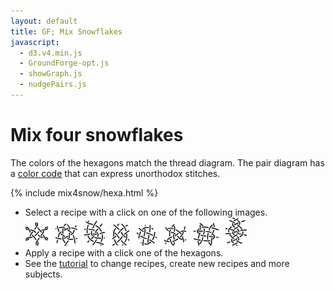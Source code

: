 ```yaml
---
layout: default
title: GF; Mix Snowflakes
javascript:
  - d3.v4.min.js
  - GroundForge-opt.js
  - showGraph.js
  - nudgePairs.js
---
```


Mix four snowflakes
===================

The colors of the hexagons match the thread diagram.
The pair diagram has a [color code] that can express unorthodox stitches.

[color code]: /GroundForge-help/color-rules
[saved PDF]: /GroundForge-help/clips/print-as-pdf

<script>{% include mix4snow/hexa.js %}</script>
{% include mix4snow/hexa.html %}

* Select a recipe with a click on one of the following images.<!-- true: start left -->  
  [![diamond](diamond.png)](javascript:recipe('tcl,rctc,crl,r',true) "family 456123") &nbsp;
  [![star](star.png)](javascript:recipe('tc,rclcrc,clcrcl,ct',true) "family 321") &nbsp;
  [![leaning crossed spider](leaning-spider.png)](javascript:recipe('ctc,ctcl,ctc,ctc',true) "family 651234") &nbsp;
  [![ring │](ring-s.png)](javascript:recipe('cr,ctc,ctc,lc',false) "family 321") &nbsp;
  [![ring ╱](ring-e.png)](javascript:recipe('cl,ctc,ctc,rc',false) "family 321") &nbsp;
  [![triangle.png](triangle.png)](javascript:recipe('tctc,rctc,ctcl,t',true) "family 321") &nbsp;
  [![weaving 4x4](weaving-4x4.png)](javascript:recipe('crc,crclctc,ctcrc,rcl,c,c',false) "family 123") &nbsp;
  [![spider with 2 heads](spider-2heads.png)](javascript:recipe('lc,crc,ctc,lcrcl,ctc,crc,c,r',false) "family 623451") &nbsp;
* Apply a recipe with a click one of the hexagons.
* See the <a href="/GroundForge-help/snow-mix" target="_blank">tutorial</a>
to change recipes, create new recipes and more subjects.
